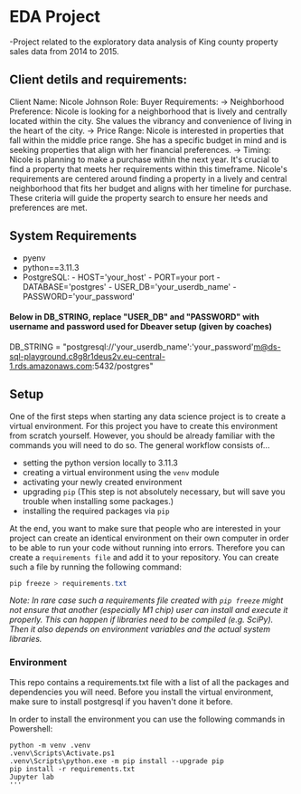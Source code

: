 # EDA Project
-Project related to the exploratory data analysis of King county property sales data from 2014 to 2015.

## Client detils and requirements:

Client Name: Nicole Johnson 
Role: Buyer
Requirements:
→ Neighborhood Preference: Nicole is looking for a neighborhood that is lively and centrally located within the city. She values the vibrancy and convenience of living in the heart of the city.
→ Price Range: Nicole is interested in properties that fall within the middle price range. She has a specific budget in mind and is seeking properties that align with her financial preferences.
→ Timing: Nicole is planning to make a purchase within the next year. It's crucial to find a property that meets her requirements within this timeframe.
Nicole's requirements are centered around finding a property in a lively and central neighborhood that fits her budget and aligns with her timeline for purchase. These criteria will guide the property search to ensure her needs and preferences are met.


## System Requirements

- pyenv
- python==3.11.3
- PostgreSQL:
      - HOST='your_host'
      - PORT=your port
      - DATABASE='postgres'
      - USER_DB='your_userdb_name'
      - PASSWORD='your_password'


#### Below in DB_STRING, replace "USER_DB" and "PASSWORD" with username and password used for Dbeaver setup (given by coaches)

DB_STRING = "postgresql://'your_userdb_name':'your_password'm@ds-sql-playground.c8g8r1deus2v.eu-central-1.rds.amazonaws.com:5432/postgres"

## Setup

One of the first steps when starting any data science project is to create a virtual environment. For this project you have to create this environment from scratch yourself. However, you should be already familiar with the commands you will need to do so. The general workflow consists of... 

* setting the python version locally to 3.11.3
* creating a virtual environment using the `venv` module
* activating your newly created environment 
* upgrading `pip` (This step is not absolutely necessary, but will save you trouble when installing some packages.)
* installing the required packages via `pip`

At the end, you want to make sure that people who are interested in your project can create an identical environment on their own computer in order to be able to run your code without running into errors. Therefore you can create a `requirements file` and add it to your repository. You can create such a file by running the following command: 

```Powershell
pip freeze > requirements.txt
```

*Note: In rare case such a requirements file created with `pip freeze` might not ensure that another (especially M1 chip) user can install and execute it properly. This can happen if libraries need to be compiled (e.g. SciPy). Then it also depends on environment variables and the actual system libraries.*


### Environment

This repo contains a requirements.txt file with a list of all the packages and dependencies you will need. Before you install the virtual environment, make sure to install postgresql if you haven't done it before.

In order to install the environment you can use the following commands in Powershell:

```
python -m venv .venv
.venv\Scripts\Activate.ps1
.venv\Scripts\python.exe -m pip install --upgrade pip
pip install -r requirements.txt
Jupyter lab
'''
